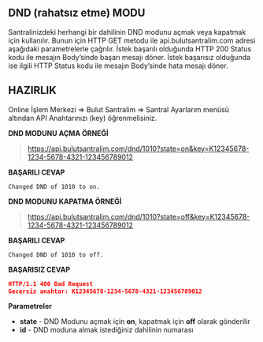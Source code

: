 **DND (rahatsız etme) MODU**
----
Santralinizdeki herhangi bir dahilinin DND modunu açmak veya kapatmak için kullanılır. Bunun için HTTP GET metodu ile api.bulutsantralim.com adresi aşağıdaki parametrelerle çağrılır. İstek başarılı olduğunda HTTP 200 Status kodu ile mesajın Body’sinde başarı mesajı döner. İstek başarısız olduğunda ise ilgili HTTP Status kodu ile mesajın Body’sinde hata mesajı döner.

**HAZIRLIK**
----
  Online İşlem Merkezi => Bulut Santralim => Santral Ayarlarım menüsü altından API Anahtarınızı (key) öğrenmelisiniz.
  
**DND MODUNU AÇMA ÖRNEĞİ**

>https://api.bulutsantralim.com/dnd/1010?state=on&key=K12345678-1234-5678-4321-123456789012

**BAŞARILI CEVAP**
```
Changed DND of 1010 to on.
```

**DND MODUNU KAPATMA ÖRNEĞİ**

>https://api.bulutsantralim.com/dnd/1010?state=off&key=K12345678-1234-5678-4321-123456789012

**BAŞARILI CEVAP**
```
Changed DND of 1010 to off.
```

**BAŞARISIZ CEVAP** 

```json
HTTP/1.1 400 Bad Request 
Gecersiz anahtar: K12345678-1234-5678-4321-123456789012
```
**Parametreler**

* **state** - DND Modunu açmak için **on**, kapatmak için **off** olarak gönderilir
* **id** - DND moduna almak istediğiniz dahilinin numarası
